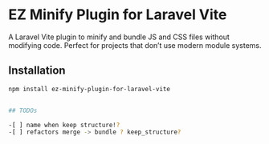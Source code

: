 # EZ Minify Plugin for Laravel Vite

A Laravel Vite plugin to minify and bundle JS and CSS files without modifying code. Perfect for projects that don’t use modern module systems.

## Installation

```bash
npm install ez-minify-plugin-for-laravel-vite


## TODOs

-[ ] name when keep structure!?
-[ ] refactors merge -> bundle ? keep_structure?